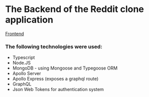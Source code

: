 # The Backend of the Reddit clone application

[Frontend](https://github.com/Knat-Dev/mern-frontend-typescript)

### The following technologies were used:
* Typescript
* Node.JS
* MongoDB - using Mongoose and Typegoose ORM
* Apollo Server
* Apollo Express (exposes a graphql route)
* GraphQL
* Json Web Tokens for authentication system
